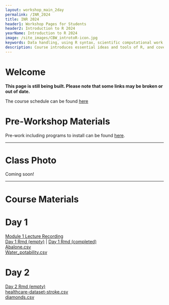 ```yaml
---
layout: workshop_main_2day
permalink: /INR_2024
title: INR 2024
header1: Workshop Pages for Students
header2: Introduction to R 2024
yearName: Introduction to R 2024
image: /site_images/CBW_introtoR-icon.jpg
keywords: Data handling, using R syntax, scientific computational work
description: Course introduces essential ideas and tools of R, and covers statistical tests in R.
---
```


# Welcome <a id="welcome"></a>

**This page is still being built. Please note that some links may be broken or out of date.**

The course schedule can be found [here](https://bioinformaticsdotca.github.io/INR_2024_schedule)

<!-- Meet your faculty [here]().   -->

# Pre-Workshop Materials <a id="preworkshop"></a>

Pre-work including programs to install can be found [here](https://forms.gle/xba2wVbLXtC1E1Dx9).  

***

# Class Photo

Coming soon!  

***

# Course Materials

# Day 1 <a id="day1"></a>
[Module 1 Lecture Recording](https://youtu.be/Re3Lricv7o4?si=ERvqbdTv1wXKYqvq)  
[Day 1 Rmd (empty)](https://drive.google.com/file/d/19fsvDHPj74MIdHhL7slZ3jfqkTfper2O/view?usp=sharing) | [Day 1 Rmd (completed)](https://drive.google.com/file/d/1hbldrszTBDjuVlDKFeBNG3g50olVafNk/view?usp=sharing)  
[Abalone.csv](https://drive.google.com/file/d/1GrbvNDjUdf8mzY0mr0YD2fb-_2GnnnHb/view?usp=sharing)  
[Water_potability.csv](https://drive.google.com/file/d/1ZOTY43EyPoNBltGedDfOdsKzq9HSA77e/view?usp=sharing)  


# Day 2 <a id="day2"></a>  
<!-- [Module 4 Lecture Recording]()   -->
[Day 2 Rmd (empty)](https://drive.google.com/file/d/1047GdyOYBlXu3fPHaALMYfy9Tb9o7Tu9/view?usp=sharing)  
[healthcare-dataset-stroke.csv](https://drive.google.com/file/d/1d78J0MhMYQj2BpqFwXldZVbonzkTrKCI/view?usp=sharing)  
[diamonds.csv](https://drive.google.com/file/d/1CIxMafo6EVWo_Nk0efmfN4m44_gs217A/view?usp=sharing)  